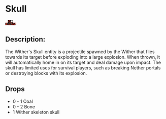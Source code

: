 
# Skull
![skull.png](../../images/skull.png) 

## Description:
The Wither's Skull entity is a projectile spawned by the Wither that flies towards its target before exploding into a large explosion. When thrown, it will automatically home in on its target and deal damage upon impact. The skull has limited uses for survival players, such as breaking Nether portals or destroying blocks with its explosion.

## Drops
 - 0 - 1 Coal
 - 0 - 2 Bone
 - 1 Wither skeleton skull
